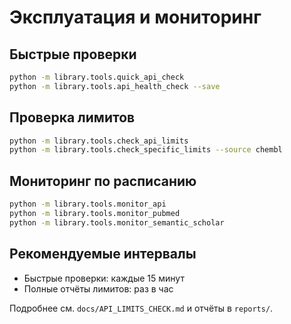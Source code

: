# Эксплуатация и мониторинг

## Быстрые проверки

```bash
python -m library.tools.quick_api_check
python -m library.tools.api_health_check --save
```

## Проверка лимитов

```bash
python -m library.tools.check_api_limits
python -m library.tools.check_specific_limits --source chembl
```

## Мониторинг по расписанию

```bash
python -m library.tools.monitor_api
python -m library.tools.monitor_pubmed
python -m library.tools.monitor_semantic_scholar
```

## Рекомендуемые интервалы

- Быстрые проверки: каждые 15 минут
- Полные отчёты лимитов: раз в час

Подробнее см. `docs/API_LIMITS_CHECK.md` и отчёты в `reports/`.
